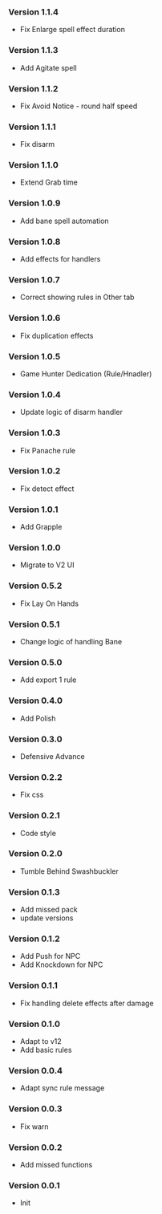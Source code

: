 ### Version 1.1.4
- Fix Enlarge spell effect duration

### Version 1.1.3
- Add Agitate spell

### Version 1.1.2
- Fix Avoid Notice - round half speed

### Version 1.1.1
- Fix disarm

### Version 1.1.0
- Extend Grab time

### Version 1.0.9
- Add bane spell automation

### Version 1.0.8
- Add effects for handlers

### Version 1.0.7
- Correct showing rules in Other tab

### Version 1.0.6
- Fix duplication effects

### Version 1.0.5
- Game Hunter Dedication (Rule/Hnadler)

### Version 1.0.4
- Update logic of disarm handler

### Version 1.0.3
- Fix Panache rule

### Version 1.0.2
- Fix detect effect

### Version 1.0.1
- Add Grapple

### Version 1.0.0
- Migrate to V2 UI

### Version 0.5.2
- Fix Lay On Hands

### Version 0.5.1
- Change logic of handling Bane

### Version 0.5.0
- Add export 1 rule

### Version 0.4.0
- Add Polish

### Version 0.3.0
- Defensive Advance

### Version 0.2.2
- Fix css

### Version 0.2.1
- Code style

### Version 0.2.0
- Tumble Behind Swashbuckler

### Version 0.1.3
- Add missed pack
- update versions

### Version 0.1.2
- Add Push for NPC
- Add Knockdown for NPC
 
### Version 0.1.1
- Fix handling delete effects after damage
 
### Version 0.1.0
- Adapt to v12
- Add basic rules

### Version 0.0.4
- Adapt sync rule message

### Version 0.0.3
- Fix warn

### Version 0.0.2
- Add missed functions

### Version 0.0.1
- Init